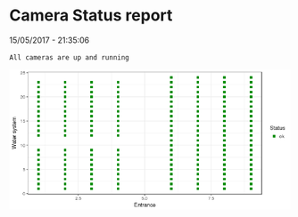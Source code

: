Camera Status report
================
15/05/2017 - 21:35:06

    All cameras are up and running

![](camreport_files/figure-markdown_github/unnamed-chunk-2-1.png)

